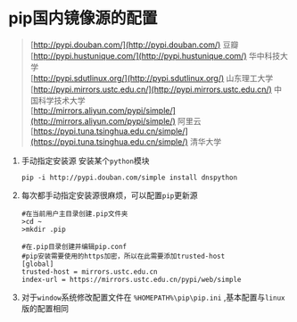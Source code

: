 # pip国内镜像源的配置

> [http://pypi.douban.com/](http://pypi.douban.com/) 豆瓣  
> [http://pypi.hustunique.com/](http://pypi.hustunique.com/) 华中科技大学  
> [http://pypi.sdutlinux.org/](http://pypi.sdutlinux.org/) 山东理工大学  
> [http://pypi.mirrors.ustc.edu.cn/](http://pypi.mirrors.ustc.edu.cn/) 中国科学技术大学  
> [http://mirrors.aliyun.com/pypi/simple/](http://mirrors.aliyun.com/pypi/simple/) 阿里云  
> [https://pypi.tuna.tsinghua.edu.cn/simple/](https://pypi.tuna.tsinghua.edu.cn/simple/) 清华大学

1. 手动指定安装源 安装某个`python`模块

   ```text
   pip -i http://pypi.douban.com/simple install dnspython
   ```

2. 每次都手动指定安装源很麻烦，可以配置`pip`更新源

   ```text
   #在当前用户主目录创建.pip文件夹
   >cd ~
   >mkdir .pip
   ```

   ```text
   #在.pip目录创建并编辑pip.conf
   #pip安装需要使用的https加密，所以在此需要添加trusted-host 
   [global]
   trusted-host = mirrors.ustc.edu.cn
   index-url = https://mirrors.ustc.edu.cn/pypi/web/simple
   ```

3. 对于`window`系统修改配置文件在 `%HOMEPATH%\pip\pip.ini` ,基本配置与`linux`版的配置相同

